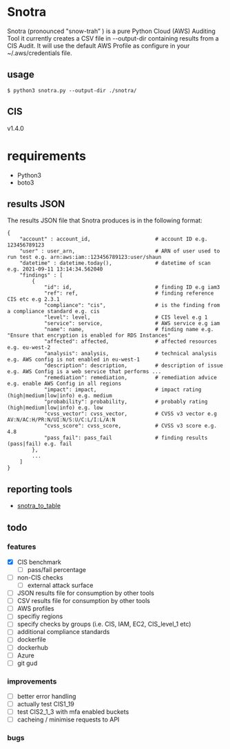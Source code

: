 # Snotra
Snotra (pronounced "snow-trah” ) is a pure Python Cloud (AWS) Auditing Tool it currently creates a CSV file in --output-dir containing results from a CIS Audit. It will use the default AWS Profile as configure in your ~/.aws/credentials file.

## usage
`$ python3 snotra.py --output-dir ./snotra/`


## CIS
v1.4.0


# requirements
* Python3
* boto3

## results JSON
The results JSON file that Snotra produces is in the following format:
```
{
    "account" : account_id,                     # account ID e.g. 123456789123
    "user" : user_arn,                          # ARN of user used to run test e.g. arn:aws:iam::123456789123:user/shaun
    "datetime" : datetime.today(),              # datetime of scan e.g. 2021-09-11 13:14:34.562040
    "findings" : [
        {
            "id": id,                           # finding ID e.g iam3
            "ref": ref,                         # finding reference CIS etc e.g 2.3.1
            "compliance": "cis",                # is the finding from a compliance standard e.g. cis
            "level": level,                     # CIS level e.g 1
            "service": service,                 # AWS service e.g iam
            "name": name,                       # finding name e.g. "Ensure that encryption is enabled for RDS Instances"
            "affected": affected,               # affected resources e.g. eu-west-2
            "analysis": analysis,               # technical analysis e.g. AWS config is not enabled in eu-west-1
            "description": description,         # description of issue e.g. AWS Config is a web service that performs ...
            "remediation": remediation,         # remediation advice e.g. enable AWS Config in all regions
            "impact": impact,                   # impact rating (high|medium|low|info) e.g. medium
            "probability": probability,         # probably rating (high|medium|low|info) e.g. low
            "cvss_vector": cvss_vector,         # CVSS v3 vector e.g AV:N/AC:H/PR:N/UI:N/S:U/C:L/I:L/A:N
            "cvss_score": cvss_score,           # CVSS v3 score e.g. 4.8
            "pass_fail": pass_fail              # finding results (pass|fail) e.g. fail
        },
        ...
    ]
}
```
## reporting tools
* [snotra_to_table](https://github.com/shaunography/snotra_to_table)



## todo
### features
- [x] CIS benchmark
    - [ ] pass/fail percentage
- [ ] non-CIS checks
    - [ ] external attack surface
- [ ] JSON results file for consumption by other tools
- [ ] CSV results file for consumption by other tools
- [ ] AWS profiles
- [ ] specifiy regions
- [ ] specify checks by groups (i.e. CIS, IAM, EC2, CIS_level_1 etc)
- [ ] additional compliance standards
- [ ] dockerfile
- [ ] dockerhub
- [ ] Azure
- [ ] git gud

### improvements
- [ ] better error handling
- [ ] actually test CIS1_19
- [ ] test CIS2_1_3 with mfa enabled buckets
- [ ] cacheing / minimise requests to API

### bugs

